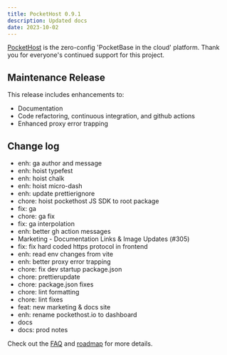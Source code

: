 ```yaml
---
title: PocketHost 0.9.1
description: Updated docs
date: 2023-10-02
---
```


[PocketHost](https://pockethost.io) is the zero-config 'PocketBase in the cloud' platform. Thank you for everyone's continued support for this project.

## Maintenance Release

This release includes enhancements to:

- Documentation
- Code refactoring, continuous integration, and github actions
- Enhanced proxy error trapping

## Change log

- enh: ga author and message
- enh: hoist typefest
- enh: hoist chalk
- enh: hoist micro-dash
- enh: update prettierignore
- chore: hoist pockethost JS SDK to root package
- fix: ga
- chore: ga fix
- fix: ga interpolation
- enh: better gh action messages
- Marketing - Documentation Links & Image Updates (#305)
- fix: fix hard coded https protocol in frontend
- enh: read env changes from vite
- enh: better proxy error trapping
- chore: fix dev startup package.json
- chore: prettierupdate
- chore: package.json fixes
- chore: lint formatting
- chore: lint fixes
- feat: new marketing & docs site
- enh: rename pockethost.io to dashboard
- docs
- docs: prod notes

Check out the [FAQ](https://pockethost.io/docs/overview/faq) and [roadmap](https://pockethost.io/docs/overview/roadmap) for more details.

